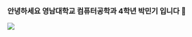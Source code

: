 ### 안녕하세요 영남대학교 컴퓨터공학과 4학년 박민기 입니다 👋
<img src="https://capsule-render.vercel.app/api?type=waving&color=#00FF00&height=300&section=header&text=Thank you for visiting my github profil&fontSize=90&fontColor=FFFFFF" />
<!--
**mingki1242/mingki1242** is a ✨ _special_ ✨ repository because its `README.md` (this file) appears on your GitHub profile.

Here are some ideas to get you started:

- 🔭 I’m currently working on ...
- 🌱 I’m currently learning ...
- 👯 I’m looking to collaborate on ...
- 🤔 I’m looking for help with ...
- 💬 Ask me about ...
- 📫 How to reach me: ...
- 😄 Pronouns: ...
- ⚡ Fun fact: ...
-->

<h2>
  my TectStack
  </h2>
 <img src="https://img.shields.io/badge/JavaScript-F7DF1E?style=flat&logo=JavaScript&logoColor=white">
  
